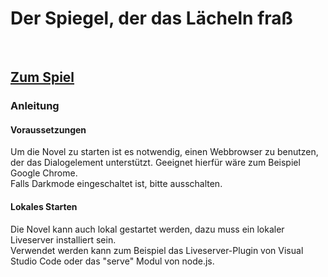 <h1>Der Spiegel, der das Lächeln fraß</h1><br>
<h2><a href="https://lunanaima.github.io/VN_Spiegel/VN_Spiegel.html" target="_blank">Zum Spiel</a><br>
<h3>Anleitung</h3>
<h4>Voraussetzungen</h4>
<p>Um die Novel zu starten ist es notwendig, einen Webbrowser zu benutzen, der das Dialogelement unterstützt. Geeignet hierfür wäre zum Beispiel Google Chrome.<br>
Falls Darkmode eingeschaltet ist, bitte ausschalten.<br>

<h4>Lokales Starten</h4>
<p>Die Novel kann auch lokal gestartet werden, dazu muss ein lokaler Liveserver installiert sein.<br>
Verwendet werden kann zum Beispiel das Liveserver-Plugin von Visual Studio Code oder das "serve" Modul von node.js.</p>

